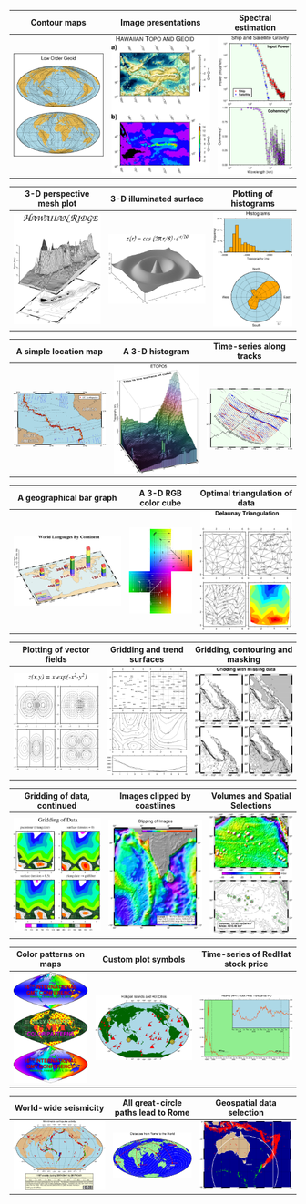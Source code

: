 
| Contour maps  | Image presentations | Spectral estimation |
|:-------------:|:---------:|:-------------:|
|[![](historic/figs/ex01.png)](historic/ex01.md) | [![](historic/figs/ex02.png)](historic/ex02.md) | [![](historic/figs/ex03.png)](historic/ex03.md) |

| 3-D perspective mesh plot | 3-D illuminated surface | Plotting of histograms |
|:-------------:|:---------:|:-------------:|
|[![](historic/figs/ex04.png)](historic/ex04.md) | [![](historic/figs/ex05.png)](historic/ex05.md) | [![](historic/figs/ex06.png)](historic/ex06.md) |

| A simple location map | A 3-D histogram | Time-series along tracks |
|:-------------:|:---------:|:-------------:|
|[![](historic/figs/ex07.png)](historic/ex07.md) | [![](historic/figs/ex08.png)](historic/ex08.md) | [![](historic/figs/ex09.png)](historic/ex09.md) |

| A geographical bar graph | A 3-D RGB color cube | Optimal triangulation of data |
|:-------------:|:---------:|:-------------:|
|[![](historic/figs/ex10.png)](historic/ex10.md) | [![](historic/figs/ex11.png)](historic/ex11.md) | [![](historic/figs/ex12.png)](historic/ex12.md) |

| Plotting of vector fields | Gridding and trend surfaces | Gridding, contouring and masking |
|:-------------:|:---------:|:-------------:|
|[![](historic/figs/ex13.png)](historic/ex13.md) | [![](historic/figs/ex14.png)](historic/ex14.md) | [![](historic/figs/ex15.png)](historic/ex15.md) |

| Gridding of data, continued | Images clipped by coastlines | Volumes and Spatial Selections |
|:-------------:|:---------:|:-------------:|
|[![](historic/figs/ex16.png)](historic/ex16.md) | [![](historic/figs/ex17.png)](historic/ex17.md) | [![](historic/figs/ex18.png)](historic/ex18.md) |

| Color patterns on maps | Custom plot symbols | Time-series of RedHat stock price |
|:-------------:|:---------:|:-------------:|
|[![](historic/figs/ex19.png)](historic/ex19.md) | [![](historic/figs/ex20.png)](historic/ex20.md) | [![](historic/figs/ex21.png)](historic/ex21.md) |

| World-wide seismicity | All great-circle paths lead to Rome | Geospatial data selection |
|:-------------:|:---------:|:-------------:|
|[![](historic/figs/ex22.png)](historic/ex22.md) | [![](historic/figs/ex23.png)](historic/ex23.md) | [![](historic/figs/ex24.png)](historic/ex24.md) |